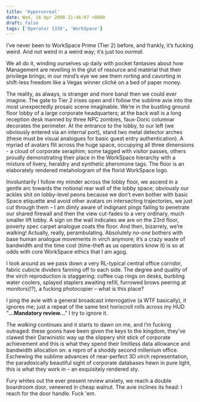 ```yaml
---
title: 'Hyperunreal'
date: Wed, 16 Apr 2008 21:46:07 +0000
draft: false
tags: ['Operator 1338', 'WorkSpace']
---
```


I’ve never been to WorkSpace Prime (Tier 2) before, and frankly, it’s fucking weird. And not weird in a weird way; it’s just too _normal_.

We all do it, winding ourselves up daily with pocket fantasies about how Management are revelling in the glut of resource and matérial that their privilege brings; in our mind’s eye we see them rorting and cavorting in shift-less freedom like a Vegas winner cliché on a bed of paper money.

The reality, as always, is stranger and more banal then we could ever imagine. The gate to Tier 2 irises open and I follow the sublime avie into the most unexpectedly prosaic scene imaginable. We’re in the bustling ground floor lobby of a large corporate headquarters; at the back wall is a long reception desk manned by three NPC zombies, faux-Doric columnar decorates the perimeter. At the entrance to the lobby, to our left (we obviously entered via an internal port), stand two metal detector arches (these must be visual analogues for basic guest entry authentication). A myriad of avatars flit across the huge space, occupying all three dimensions - a cloud of corporate seraphim; some tagged with visitor passes, others proudly demonstrating their place in the WorkSpace hierarchy with a mixture of livery, heraldry and synthetic pheromone tags. The floor is an elaborately rendered metahologram of the florid WorkSpace logo.

Involuntarily I follow my minder across the lobby floor, we ascend in a gentle arc towards the notional rear wall of the lobby space; obviously our ackles shit on lobby-level peons because we don’t even bother with basic Space etiquette and avoid other avatars on intersecting trajectories, we just cut through them – I am dimly aware of indignant pings failing to penetrate our shared firewall and then the view cut-fades to a very ordinary, much smaller lift lobby. A sign on the wall indicates we are on the 23rd floor, poverty spec carpet analogue coats the floor. And then, bizarrely, we’re walking! Actually, really, perambulating. Absolutely _no-one_ bothers with base human analogue movements in virch anymore; it’s a crazy waste of bandwidth and the time cost (time-theft as us operators know it) is so at odds with core WorkSpace ethics that I am agog.

I look around as we pass down a very RL-typical central office corridor, fabric cubicle dividers fanning off to each side. The degree and quality of the virch reproduction is staggering: coffee cup rings on desks, burbling water coolers, splayed staplers awaiting refill, furrowed brows peering at monitors(!?), a fucking photocopier – what is this place?

I ping the avie with a general broadcast interrogative (a WTF basically), it ignores me; just a repeat of the same text horiscroll rolls across my HUD "**...Mandatory review...**” I try to ignore it.

The _walking_ continues and it starts to dawn on me, and I’m fucking outraged: these goons have been given the keys to the kingdom, they’ve clawed their Darwinistic way up the slippery shit stick of corporate achievement and this is what they spend their limitless data allowance and bandwidth allocation on: a repro of a shoddy second millenium office. Eschewing the sublime advances of near-perfect 3D virch representation, the paradoxically beautiful sight of corporate databases hewn in pure light, this is what they work in – an exquisitely rendered sty.

Fury whites out the ever present review anxiety, we reach a double boardroom door, veneered in cheap walnut. The avie inclines its head: I reach for the door handle. Fuck 'em.